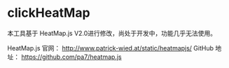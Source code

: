 clickHeatMap
============

本工具基于 HeatMap.js V2.0进行修改，尚处于开发中，功能几乎无法使用。

HeatMap.js 
官网：        http://www.patrick-wied.at/static/heatmapjs/
GitHub 地址： https://github.com/pa7/heatmap.js
